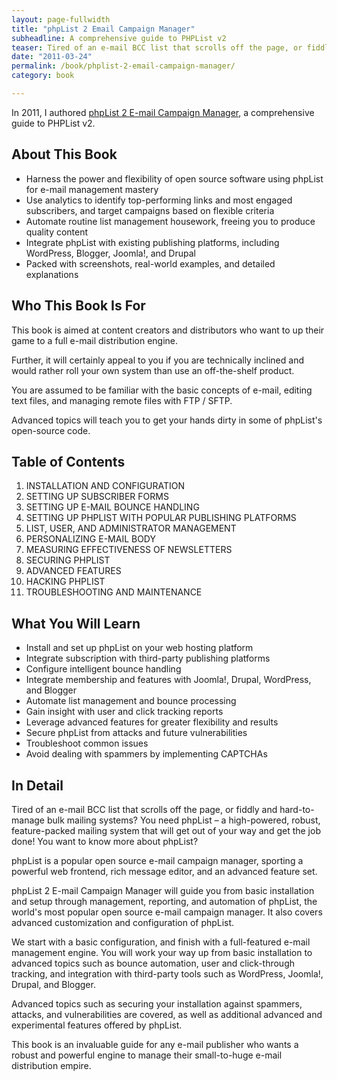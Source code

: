 ```yaml
---
layout: page-fullwidth
title: "phpList 2 Email Campaign Manager"
subheadline: A comprehensive guide to PHPList v2
teaser: Tired of an e-mail BCC list that scrolls off the page, or fiddly and hard-to-manage bulk mailing systems? You need phpList – a high-powered, robust, feature-packed mailing system that will get out of your way and get the job done!
date: "2011-03-24"
permalink: /book/phplist-2-email-campaign-manager/
category: book

---
```

In 2011, I authored [phpList 2 E-mail Campaign Manager][1], a comprehensive guide to PHPList v2.

  [1]: https://www.packtpub.com/hardware-and-creative/phplist-2-e-mail-campaign-manager "phpList 2 E-mail Campaign Manager"

## About This Book

* Harness the power and flexibility of open source software using phpList for e-mail management mastery
* Use analytics to identify top-performing links and most engaged subscribers, and target campaigns based on flexible criteria
* Automate routine list management housework, freeing you to produce quality content
* Integrate phpList with existing publishing platforms, including WordPress, Blogger, Joomla!, and Drupal
* Packed with screenshots, real-world examples, and detailed explanations

## Who This Book Is For

This book is aimed at content creators and distributors who want to up their game to a full e-mail distribution engine.

Further, it will certainly appeal to you if you are technically inclined and would rather roll your own system than use an off-the-shelf product.

You are assumed to be familiar with the basic concepts of e-mail, editing text files, and managing remote files with FTP / SFTP.

Advanced topics will teach you to get your hands dirty in some of phpList's open-source code.

## Table of Contents

1. INSTALLATION AND CONFIGURATION
2. SETTING UP SUBSCRIBER FORMS
3. SETTING UP E-MAIL BOUNCE HANDLING
4. SETTING UP PHPLIST WITH POPULAR PUBLISHING PLATFORMS
5. LIST, USER, AND ADMINISTRATOR MANAGEMENT
6. PERSONALIZING E-MAIL BODY
7. MEASURING EFFECTIVENESS OF NEWSLETTERS
8. SECURING PHPLIST
9. ADVANCED FEATURES
10. HACKING PHPLIST
11. TROUBLESHOOTING AND MAINTENANCE

## What You Will Learn

* Install and set up phpList on your web hosting platform
* Integrate subscription with third-party publishing platforms
* Configure intelligent bounce handling
* Integrate membership and features with Joomla!, Drupal, WordPress, and Blogger
* Automate list management and bounce processing
* Gain insight with user and click tracking reports
* Leverage advanced features for greater flexibility and results
* Secure phpList from attacks and future vulnerabilities
* Troubleshoot common issues
* Avoid dealing with spammers by implementing CAPTCHAs


## In Detail

Tired of an e-mail BCC list that scrolls off the page, or fiddly and hard-to-manage bulk mailing systems? You need phpList – a high-powered, robust, feature-packed mailing system that will get out of your way and get the job done! You want to know more about phpList?

phpList is a popular open source e-mail campaign manager, sporting a powerful web frontend, rich message editor, and an advanced feature set.

phpList 2 E-mail Campaign Manager will guide you from basic installation and setup through management, reporting, and automation of phpList, the world's most popular open source e-mail campaign manager. It also covers advanced customization and configuration of phpList.

We start with a basic configuration, and finish with a full-featured e-mail management engine. You will work your way up from basic installation to advanced topics such as bounce automation, user and click-through tracking, and integration with third-party tools such as WordPress, Joomla!, Drupal, and Blogger.

Advanced topics such as securing your installation against spammers, attacks, and vulnerabilities are covered, as well as additional advanced and experimental features offered by phpList.

This book is an invaluable guide for any e-mail publisher who wants a robust and powerful engine to manage their small-to-huge e-mail distribution empire.
